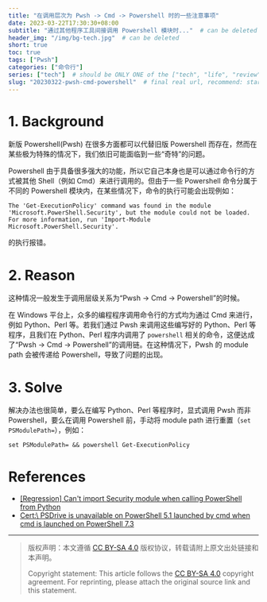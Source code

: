 ```yaml
---
title: "在调用层次为 Pwsh -> Cmd -> Powershell 时的一些注意事项"
date: 2023-03-22T17:30:30+08:00
subtitle: "通过其他程序工具间接调用 Powershell 模块时..."  # can be deleted
header_img: "/img/bg-tech.jpg"  # can be deleted
short: true
toc: true
tags: ["Pwsh"]
categories: ["命令行"]
series: ["tech"]  # should be ONLY ONE of the ["tech", "life", "review"]
slug: "20230322-pwsh-cmd-powershell"  # final real url, recommend: start by date, follow lower case words with hyphen splitter. E.g., `20230316-text-title`
---
```


# 1. Background

新版 Powershell(Pwsh) 在很多方面都可以代替旧版 Powershell 而存在，然而在某些极为特殊的情况下，我们依旧可能面临到一些“奇特”的问题。

Powershell 由于具备很多强大的功能，所以它自己本身也是可以通过命令行的方式被其他 Shell（例如 Cmd）来进行调用的。但由于一些 Powershell 命令分属于不同的 Powershell 模块内，在某些情况下，命令的执行可能会出现例如：
```
The 'Get-ExecutionPolicy' command was found in the module 'Microsoft.PowerShell.Security', but the module could not be loaded. For more information, run 'Import-Module Microsoft.PowerShell.Security'.
```
的执行报错。

# 2. Reason

这种情况一般发生于调用层级关系为“Pwsh -> Cmd -> Powershell”的时候。

在 Windows 平台上，众多的编程程序调用命令行的方式均为通过 Cmd 来进行，例如 Python、Perl 等。若我们通过 Pwsh 来调用这些编写好的 Python、Perl 等程序，且我们在 Python、Perl 程序内调用了 `powershell` 相关的命令，这便达成了“Pwsh -> Cmd -> Powershell”的调用链。在这种情况下，Pwsh 的 module path 会被传递给 Powershell，导致了问题的出现。

# 3. Solve

解决办法也很简单，要么在编写 Python、Perl 等程序时，显式调用 Pwsh 而非 Powershell，要么在调用 Powershell 前，手动将 module path 进行重置（`set PSModulePath=`），例如：

```shell
set PSModulePath= && powershell Get-ExecutionPolicy
```

# References

* [[Regression] Can't import Security module when calling PowerShell from Python](https://github.com/PowerShell/PowerShell/issues/18681)
* [Cert:\ PSDrive is unavailable on PowerShell 5.1 launched by cmd when cmd is launched on PowerShell 7.3](https://github.com/PowerShell/PowerShell/issues/18530#issuecomment-1325691850)


---

> 版权声明：本文遵循 [CC BY-SA 4.0](https://creativecommons.org/licenses/by-sa/4.0/deed.zh) 版权协议，转载请附上原文出处链接和本声明。
>
> Copyright statement: This article follows the [CC BY-SA 4.0](https://creativecommons.org/licenses/by-sa/4.0/deed.en) copyright agreement. For reprinting, please attach the original source link and this statement.
